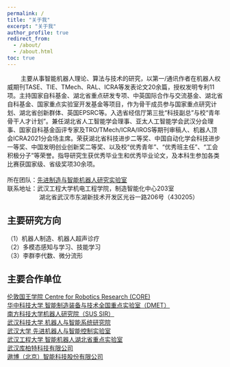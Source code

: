 ```yaml
---
permalink: /
title: "关于我"
excerpt: "关于我"
author_profile: true
redirect_from:
  - /about/
  - /about.html
toc: true
---
```


&nbsp;&nbsp;&nbsp;&nbsp;&nbsp;&nbsp;&nbsp;&nbsp;主要从事智能机器人理论、算法与技术的研究，以第一/通讯作者在机器人权威期刊TASE、TIE、TMech、RAL、ICRA等发表论文20余篇，授权发明专利11项。主持国家自科基金、湖北省重点研发专项、中英国际合作与交流基金、湖北省自科基金、国家重点实验室开发基金等项目，作为骨干成员参与国家重点研究计划、湖北省创新群体、英国EPSRC等。入选省经信厅第三批“科技副总”与校“青年骨干人才计划”。兼任湖北省人工智能学会理事、亚太人工智能学会武汉分会理事、国家自科基金函评专家及TRO/TMech/ICRA/IROS等期刊审稿人、机器人顶会ICRA2021分会场主席。荣获湖北省科技进步二等奖、中国自动化学会科技进步一等奖、中国发明创业创新奖二等奖、以及校“优秀青年”、“优秀班主任”、“工会积极分子”等荣誉。指导研究生获优秀毕业生和优秀毕业论文，及本科生参加各类比赛获国家级、省级奖项30余项。<br><br>
所在团队：[先进制造与智能机器人研究实验室](https://amir.wit.edu.cn/index.jsp) <br>
联系地址：武汉工程大学机电工程学院，制造智能化中心203室<br>
&nbsp;&nbsp;&nbsp;&nbsp;&nbsp;&nbsp;&nbsp;&nbsp;&nbsp;&nbsp;&nbsp;&nbsp;&nbsp;&nbsp;&nbsp;&nbsp;&nbsp;&nbsp;
湖北省武汉市东湖新技术开发区光谷一路206号（430205）
<!-- 副教授，武汉工程大学  <br>
机电工程学院，智能制造中心203室 <br>
邮箱: hustfzt@gmail.com <br>
地址: 湖北省武汉市东湖新技术开发区光谷一路206号（430205） -->


## 主要研究方向


（1）机器人制造、机器人超声诊疗<br>
（2）多模态感知与学习、技能学习<br>
（3）李群李代数、微分流形

## 主要合作单位
[伦敦国王学院 Centre for Robotics Research (CORE) ](https://www.kcl.ac.uk/research/core) <br>
[华中科技大学 智能制造装备与技术全国重点实验室（DMET）](http://dmet.hust.edu.cn/index.htm) <br>
[南方科技大学机器人研究院（SUS SIR）](https://www.sustech.edu.cn/zh/faculties/daijiansheng.html) <br>
[武汉科技大学 机器人与智能系统研究院](https://www.wust.edu.cn/jqr/) <br>
[武汉大学 先进机器人与智能控制实验室](http://aric.whu.edu.cn/) <br>
[武汉工程大学 智能机器人湖北省重点实验室](https://robot.wit.edu.cn/) <br>
[武汉库柏特科技有限公司](https://www.cobotsys.com/) <br>
[遨博（北京）智能科技股份有限公司](https://www.aubo-robotics.cn/) <br>

<!-- &nbsp;&nbsp;&nbsp;&nbsp;&nbsp;&nbsp;&nbsp;&nbsp;机器人在制造和医疗领域的理论和应用，包括机器人运动学/动力学，机器人-机器人/人协作及多模态感知等，寻找先进算法与最终质量之间的内在联系，使机器人系统得到高效、精确控制，并实现机器人高灵活性。 -->

<!-- ## 教育背景

* 2010年9月至2016年3月，华中科技大学，机械电子工程，博士（硕博连读）

* 2006年9月至2010年6月，河南科技大学，机械设计制造及其自动化，学士

## 工作经历

* 2021年11月至今，武汉工程大学，副教授
* 2016年6月至2021年11月，武汉工程大学，讲师
* 2019年12月至2020年12月，伦敦国王学院，博士后

## 主持或参与的科研项目

[1]	湖北省技术创新计划重点研发专项，智能商品零售系统关键技术研究与应用，2023/01-2025/12，主持，在研。 <br>
[2]	国家青年基金项目，51805380，基于Clifford代数的复杂曲面机器人铣削轨迹误差补偿策略研究，2019/01-2021/12，主持，已结题。 <br>
[3]	湖北省青年基金项目，2017CFB346，面向相贯线曲线焊接的多机器人协作运动控制研究，2018/01-2019/12，主持，已结题。 <br>
[4]	国家重点实验室开放基金，DMETKF2022019，基于装配技能学习的双臂协作机器人自适应柔顺控制研究，2022/01-2023/12, 主持，在研。 <br>
[5]	中英国际合作与交流项目，IEC\NSFC\211345，Precise Trajectory-Tracking Control for Robotic Seam Welding based on Multi-Sensor Fusion，2022/4-2024/3，中方负责人，在研。 <br>
[6]	国家面上基金项目，51875415，复杂空间曲线型D类焊缝的多机器人协调运动轨迹生成及其自学习控制，2019/01-2022/12，参与。 <br>
[7]	湖北省创新群体项目，2019CFA026，面向大型化工装备的多机器人智能焊割一体化技术研究与应用，2019/1-2022/12，参与。 <br>
[8]	国家重点研发计划“智能机器人”专项，2019YFB1302502，子课题“人机协作范式与作业优化”，2019/12-2022/11, 参与。 <br>
[9]	英国EPSRC项目, EP/P026087/1, Error-propagation Based Geometrical Quality Prediction and Control Strategy for Complex Manufacturing Processes Using Parallel Kinematic Machines, 2017.7-2021/6, 参与。

## 发表的论文与授权专利

### 期刊论文

[1]	 J. Pan, Z. Fu*, H. Yue, X. Lei, M. Li and X. Chen, Toward Simultaneous Coordinate Calibrations of AX=YB Problem by the LMI-SDP Optimization, IEEE Transactions on Automation Science and Engineering, 2022, doi: 10.1109/TASE.2022.3207771.<br>
[2]	付中涛，饶书航，潘嘉滨，李淼，黄涛，陈绪兵；基于LMI-SDP优化的机器人手眼关系精确求解，机械工程学报，2023, 59 (3)，1-6.<br>
[3]	E Spyrakos-Papastavridis; Z Fu; J S Dai; Power-Shaping Model-Based Control With Feedback Deactivation for Flexible-Joint Robot Interaction, IEEE Robotics and Automation Letters, 2022, 7(2): 4566-4573.<br>
[4]	Z Fu, E Spyrakos-Papastavridis, Y Lin, J Dai. A Lie theory based dynamic parameter identification methodology for serial manipulators. IEEE/ASME Transactions on Mechatronics, 2021, 26(5): 2688-2699.<br>
[5]	J. Xiong, Z Fu*, et al. Simulation and Trajectory Planning of Dual-Robot Collaborative Welding for Intersecting Pipes. The International Journal of Advanced Manufacturing Technology, 2020.111, 2231-2241.<br>
[6]	J Pan; Z Fu*; J Xiong;X Lei; K Zhang; X Chen; RobMach: G-Code-based off-line programming for robotic machining trajectory generation, The International Journal of Advanced Manufacturing Technology, 2022, 118: 2497-2511. <br>
[7]	Z Fu, J Pan, E Spyrakos-Papastavridis, X Chen, M Li. A dual quaternion-based approach for coordinate calibration of dual robots in collaborative motion. IEEE Robotics and Automation Letters, 2020.<br>
[8]	Z Fu, JS Dai, K Yang, X Chen, P López-Custodio. Analysis of unified error model and simulated parameters calibration for robotic machining based on Lie theory. Robotics and Computer-Integrated Manufacturing 61, 101855, 2020.<br>
[9]	Z Fu, Wenyu Yang, Zhen Yang. Solution of inverse kinematics for 6R robot manipulator with offset wrist based on geometric algebra, Journal of Mechanisms and Robotics- Transactions of The ASME, 2013. 5(3): 10-17.<br>

### 会议论文

[1]	Z Fu, E Spyrakos-Papastavridis, Y Lin, JS Dai. Analytical Expressions of Serial Manipulator Jacobians and their High-Order Derivatives based on Lie Theory. 2020 IEEE International Conference on Robotics and Automation (ICRA), Pairs, France.<br>
[2]	Z Fu, W Yang, X Wang, J Leopold. Analytical modelling of milling forces for helical end milling based on a predictive machining theory. 2015 International Conference of Modelling of Machining Operation (CMMO), Karlsruhe, Germany.<br>
[3]	J Xiong, Z Fu, M Li, Z Gao, X Zhang, X Chen. Trajectory-Smooth Optimization and Simulation of Dual-Robot Collaborative Welding. The 14th International Conference on Intelligent Robotics and Applications (ICIRA2021), Yantai, China.<br>
[4]	X Zhang, Z Fu, G Wang. Design and Development of a Novel 3-DOF Parallel Robotic Polishing End-effector. The 6th IEEE International Conference on Advanced Robotics and Mechatronics(ARM2021), Chongqing, China.

### 邀请报告

[1]	Robot Flexible Manufacturing: Data and Algorithm, Sino-Swiss AI Conference, 2018.<br>
[2]	Robot in Advanced Manufacturing: Theory and Application, HAUST-graduation 10th anniversary, 2020.<br>

### 授权的专利与软著

[1]	一种刀具轨迹生成方法、装置和铣削机器人ZL202010069844.7<br>
[2]	一种机器人雅可比矩阵计算方法装置及存储介质ZL201910223255.7<br>
[3]	一种机器人自动分步装配插销方法、系统和双臂机器人ZL201910556696.9<br>
[4]	一种步进控制方法、装置、打磨机器人和可读存储介质ZL201910710011.1<br>
[5]	一种用于机器人装配的点激光线标定方法及系统ZL201811562980.9<br>
[6]	机器人铣削后置处理软件V1.0，2019SR1168645<br>
[7]	机器人磨削路径规划软件V1.0，2021SR1589113<br> -->